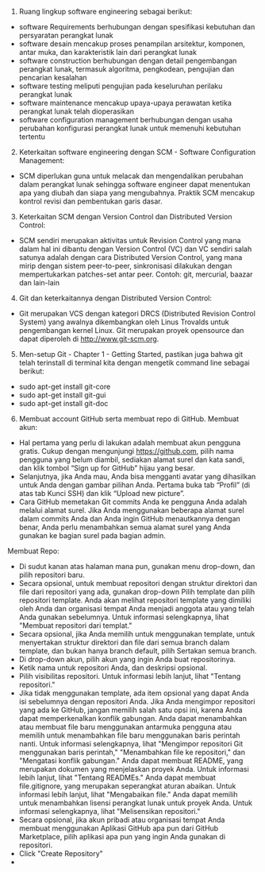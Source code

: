 1. Ruang lingkup software engineering sebagai berikut:

- software Requirements berhubungan dengan spesifikasi kebutuhan dan persyaratan perangkat lunak
- software desain mencakup proses penampilan arsitektur, komponen, antar muka, dan karakteristik lain dari perangkat lunak
- software construction berhubungan dengan detail pengembangan perangkat lunak, termasuk algoritma, pengkodean, pengujian dan pencarian kesalahan
- software testing meliputi pengujian pada keseluruhan perilaku perangkat lunak
- software maintenance mencakup upaya-upaya perawatan ketika perangkat lunak telah dioperasikan
- software configuration management berhubungan dengan usaha perubahan konfigurasi perangkat lunak untuk memenuhi kebutuhan tertentu

2. Keterkaitan software engineering dengan SCM - Software Configuration Management:

- SCM diperlukan guna untuk melacak dan mengendalikan perubahan dalam perangkat lunak sehingga software engineer dapat menentukan apa yang diubah dan siapa yang mengubahnya. Praktik SCM mencakup kontrol revisi dan pembentukan garis dasar.

3. Keterkaitan SCM dengan Version Control dan Distributed Version Control:

- SCM sendiri merupakan aktivitas untuk Revision Control yang mana dalam hal ini dibantu dengan Version Control (VC) dan VC sendiri salah satunya adalah dengan cara Distributed Version Control, yang mana mirip dengan sistem peer-to-peer, sinkronisasi dilakukan dengan mempertukarkan patches-set antar peer. Contoh: git, mercurial, baazar dan lain-lain

4. Git dan keterkaitannya dengan Distributed Version Control:

- Git merupakan VCS dengan kategori DRCS (Distributed Revision Control System) yang awalnya dikembangkan oleh Linus Trovalds untuk pengembangan kernel Linux. Git merupakan proyek opensource dan dapat diperoleh di http://www.git-scm.org.

5. Men-setup Git - Chapter 1 - Getting Started, pastikan juga bahwa git telah terinstall
   di terminal kita dengan mengetik command line sebagai berikut:

- sudo apt-get install git-core
- sudo apt-get install git-gui
- sudo apt-get install git-doc

6. Membuat account GitHub serta membuat repo di GitHub.
   Membuat akun:

- Hal pertama yang perlu di lakukan adalah membuat akun pengguna gratis. Cukup dengan mengunjungi https://github.com, pilih nama pengguna yang belum diambil, sediakan alamat surel dan kata sandi, dan klik tombol “Sign up for GitHub” hijau yang besar.
- Selanjutnya, jika Anda mau, Anda bisa mengganti avatar yang dihasilkan untuk Anda dengan gambar pilihan Anda. Pertama buka tab “Profil” (di atas tab Kunci SSH) dan klik “Upload new picture”.
- Cara GitHub memetakan Git commits Anda ke pengguna Anda adalah melalui alamat surel. Jika Anda menggunakan beberapa alamat surel dalam commits Anda dan Anda ingin GitHub menautkannya dengan benar, Anda perlu menambahkan semua alamat surel yang Anda gunakan ke bagian surel pada bagian admin.

Membuat Repo:

- Di sudut kanan atas halaman mana pun, gunakan menu drop-down, dan pilih repositori baru.
- Secara opsional, untuk membuat repositori dengan struktur direktori dan file dari repositori yang ada, gunakan drop-down Pilih template dan pilih repositori template. Anda akan melihat repositori template yang dimiliki oleh Anda dan organisasi tempat Anda menjadi anggota atau yang telah Anda gunakan sebelumnya. Untuk informasi selengkapnya, lihat "Membuat repositori dari templat."
- Secara opsional, jika Anda memilih untuk menggunakan template, untuk menyertakan struktur direktori dan file dari semua branch dalam template, dan bukan hanya branch default, pilih Sertakan semua branch.
- Di drop-down akun, pilih akun yang ingin Anda buat repositorinya.
- Ketik nama untuk repositori Anda, dan deskripsi opsional.
- Pilih visibilitas repositori. Untuk informasi lebih lanjut, lihat "Tentang repositori."
- Jika tidak menggunakan template, ada item opsional yang dapat Anda isi sebelumnya dengan repositori Anda. Jika Anda mengimpor repositori yang ada ke GitHub, jangan memilih salah satu opsi ini, karena Anda dapat memperkenalkan konflik gabungan. Anda dapat menambahkan atau membuat file baru menggunakan antarmuka pengguna atau memilih untuk menambahkan file baru menggunakan baris perintah nanti. Untuk informasi selengkapnya, lihat "Mengimpor repositori Git menggunakan baris perintah," "Menambahkan file ke repositori," dan "Mengatasi konflik gabungan." Anda dapat membuat README, yang merupakan dokumen yang menjelaskan proyek Anda. Untuk informasi lebih lanjut, lihat "Tentang READMEs." Anda dapat membuat file.gitignore, yang merupakan seperangkat aturan abaikan. Untuk informasi lebih lanjut, lihat "Mengabaikan file." Anda dapat memilih untuk menambahkan lisensi perangkat lunak untuk proyek Anda. Untuk informasi selengkapnya, lihat "Melisensikan repositori."
- Secara opsional, jika akun pribadi atau organisasi tempat Anda membuat menggunakan Aplikasi GitHub apa pun dari GitHub Marketplace, pilih aplikasi apa pun yang ingin Anda gunakan di repositori.
- Click "Create Repository"
-
